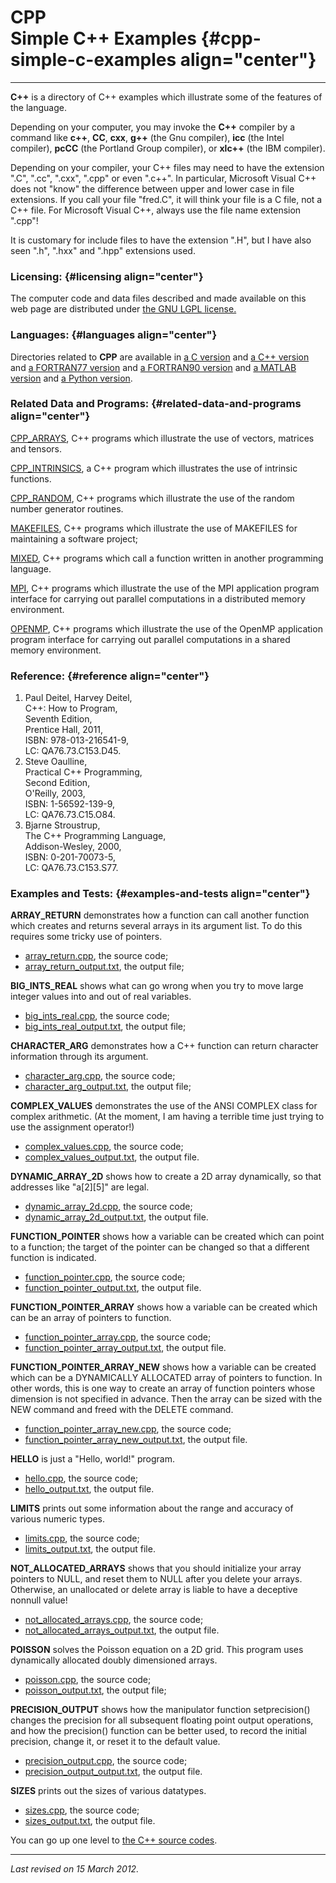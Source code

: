 CPP\
Simple C++ Examples {#cpp-simple-c-examples align="center"}
===================

------------------------------------------------------------------------

**C++** is a directory of C++ examples which illustrate some of the
features of the language.

Depending on your computer, you may invoke the **C++** compiler by a
command like **c++**, **CC**, **cxx**, **g++** (the Gnu compiler),
**icc** (the Intel compiler), **pcCC** (the Portland Group compiler), or
**xlc++** (the IBM compiler).

Depending on your compiler, your C++ files may need to have the
extension ".C", ".cc", ".cxx", ".cpp" or even ".c++". In particular,
Microsoft Visual C++ does not "know" the difference between upper and
lower case in file extensions. If you call your file "fred.C", it will
think your file is a C file, not a C++ file. For Microsoft Visual C++,
always use the file name extension ".cpp"!

It is customary for include files to have the extension ".H", but I have
also seen ".h", ".hxx" and ".hpp" extensions used.

### Licensing: {#licensing align="center"}

The computer code and data files described and made available on this
web page are distributed under [the GNU LGPL
license.](../../txt/gnu_lgpl.txt)

### Languages: {#languages align="center"}

Directories related to **CPP** are available in [a C
version](../../c_src/c/c.md) and [a C++
version](../../master/cpp/cpp.md) and [a FORTRAN77
version](../../f77_src/f77/f77.md) and [a FORTRAN90
version](../../f_src/f90/f90.md) and [a MATLAB
version](../../m_src/matlab/matlab.md) and [a Python
version](../../py_src/py/py.md).

### Related Data and Programs: {#related-data-and-programs align="center"}

[CPP\_ARRAYS](../../master/cpp_arrays/cpp_arrays.md), C++ programs
which illustrate the use of vectors, matrices and tensors.

[CPP\_INTRINSICS](../../master/cpp_intrinsics/cpp_intrinsics.md), a
C++ program which illustrates the use of intrinsic functions.

[CPP\_RANDOM](../../master/cpp_random/cpp_random.md), C++ programs
which illustrate the use of the random number generator routines.

[MAKEFILES](../../master/makefiles/makefiles.md), C++ programs which
illustrate the use of MAKEFILES for maintaining a software project;

[MIXED](../../master/mixed/mixed.md), C++ programs which call a
function written in another programming language.

[MPI](../../master/mpi/mpi.md), C++ programs which illustrate the use
of the MPI application program interface for carrying out parallel
computations in a distributed memory environment.

[OPENMP](../../master/openmp/openmp.md), C++ programs which
illustrate the use of the OpenMP application program interface for
carrying out parallel computations in a shared memory environment.

### Reference: {#reference align="center"}

1.  Paul Deitel, Harvey Deitel,\
    C++: How to Program,\
    Seventh Edition,\
    Prentice Hall, 2011,\
    ISBN: 978-013-216541-9,\
    LC: QA76.73.C153.D45.
2.  Steve Oaulline,\
    Practical C++ Programming,\
    Second Edition,\
    O'Reilly, 2003,\
    ISBN: 1-56592-139-9,\
    LC: QA76.73.C15.O84.
3.  Bjarne Stroustrup,\
    The C++ Programming Language,\
    Addison-Wesley, 2000,\
    ISBN: 0-201-70073-5,\
    LC: QA76.73.C153.S77.

### Examples and Tests: {#examples-and-tests align="center"}

**ARRAY\_RETURN** demonstrates how a function can call another function
which creates and returns several arrays in its argument list. To do
this requires some tricky use of pointers.

-   [array\_return.cpp](array_return.cpp), the source code;
-   [array\_return\_output.txt](array_return_output.txt), the output
    file;

**BIG\_INTS\_REAL** shows what can go wrong when you try to move large
integer values into and out of real variables.

-   [big\_ints\_real.cpp](big_ints_real.cpp), the source code;
-   [big\_ints\_real\_output.txt](big_ints_real_output.txt), the output
    file;

**CHARACTER\_ARG** demonstrates how a C++ function can return character
information through its argument.

-   [character\_arg.cpp](character_arg.cpp), the source code;
-   [character\_arg\_output.txt](character_arg_output.txt), the output
    file;

**COMPLEX\_VALUES** demonstrates the use of the ANSI COMPLEX class for
complex arithmetic. (At the moment, I am having a terrible time just
trying to use the assignment operator!)

-   [complex\_values.cpp](complex_values.cpp), the source code;
-   [complex\_values\_output.txt](complex_values_output.txt), the output
    file.

**DYNAMIC\_ARRAY\_2D** shows how to create a 2D array dynamically, so
that addresses like "a\[2\]\[5\]" are legal.

-   [dynamic\_array\_2d.cpp](dynamic_array_2d.cpp), the source code;
-   [dynamic\_array\_2d\_output.txt](dynamic_array_2d_output.txt), the
    output file.

**FUNCTION\_POINTER** shows how a variable can be created which can
point to a function; the target of the pointer can be changed so that a
different function is indicated.

-   [function\_pointer.cpp](function_pointer.cpp), the source code;
-   [function\_pointer\_output.txt](function_pointer_output.txt), the
    output file.

**FUNCTION\_POINTER\_ARRAY** shows how a variable can be created which
can be an array of pointers to function.

-   [function\_pointer\_array.cpp](function_pointer_array.cpp), the
    source code;
-   [function\_pointer\_array\_output.txt](function_pointer_array_output.txt),
    the output file.

**FUNCTION\_POINTER\_ARRAY\_NEW** shows how a variable can be created
which can be a DYNAMICALLY ALLOCATED array of pointers to function. In
other words, this is one way to create an array of function pointers
whose dimension is not specified in advance. Then the array can be sized
with the NEW command and freed with the DELETE command.

-   [function\_pointer\_array\_new.cpp](function_pointer_array_new.cpp),
    the source code;
-   [function\_pointer\_array\_new\_output.txt](function_pointer_array_new_output.txt),
    the output file.

**HELLO** is just a "Hello, world!" program.

-   [hello.cpp](hello.cpp), the source code;
-   [hello\_output.txt](hello_output.txt), the output file.

**LIMITS** prints out some information about the range and accuracy of
various numeric types.

-   [limits.cpp](limits.cpp), the source code;
-   [limits\_output.txt](limits_output.txt), the output file.

**NOT\_ALLOCATED\_ARRAYS** shows that you should initialize your array
pointers to NULL, and reset them to NULL after you delete your arrays.
Otherwise, an unallocated or delete array is liable to have a deceptive
nonnull value!

-   [not\_allocated\_arrays.cpp](not_allocated_arrays.cpp), the source
    code;
-   [not\_allocated\_arrays\_output.txt](not_allocated_arrays_output.txt),
    the output file.

**POISSON** solves the Poisson equation on a 2D grid. This program uses
dynamically allocated doubly dimensioned arrays.

-   [poisson.cpp](poisson.cpp), the source code;
-   [poisson\_output.txt](poisson_output.txt), the output file;

**PRECISION\_OUTPUT** shows how the manipulator function setprecision()
changes the precision for all subsequent floating point output
operations, and how the precision() function can be better used, to
record the initial precision, change it, or reset it to the default
value.

-   [precision\_output.cpp](precision_output.cpp), the source code;
-   [precision\_output\_output.txt](precision_output_output.txt), the
    output file.

**SIZES** prints out the sizes of various datatypes.

-   [sizes.cpp](sizes.cpp), the source code;
-   [sizes\_output.txt](sizes_output.txt), the output file.

You can go up one level to [the C++ source codes](../cpp_src.md).

------------------------------------------------------------------------

*Last revised on 15 March 2012.*
